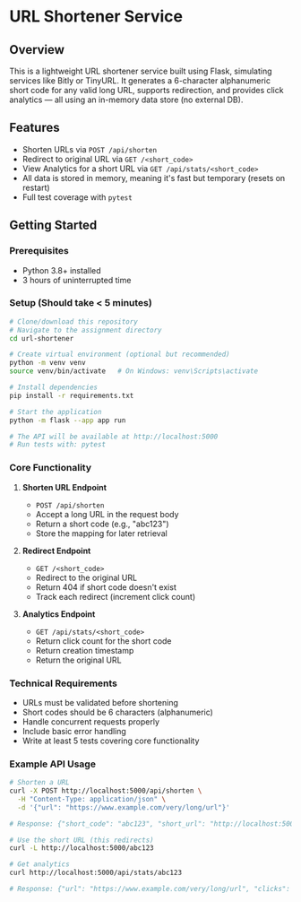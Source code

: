 # URL Shortener Service

## Overview
This is a lightweight URL shortener service built using Flask, simulating services like Bitly or TinyURL. It generates a 6-character alphanumeric short code for any valid long URL, supports redirection, and provides click analytics — all using an in-memory data store (no external DB).

## Features
- Shorten URLs via `POST /api/shorten`
- Redirect to original URL via `GET /<short_code>`
- View Analytics for a short URL via `GET /api/stats/<short_code>`
- All data is stored in memory, meaning it's fast but temporary (resets on restart)
- Full test coverage with `pytest`

## Getting Started

### Prerequisites
- Python 3.8+ installed
- 3 hours of uninterrupted time

### Setup (Should take < 5 minutes)
```bash
# Clone/download this repository
# Navigate to the assignment directory
cd url-shortener

# Create virtual environment (optional but recommended)
python -m venv venv
source venv/bin/activate   # On Windows: venv\Scripts\activate

# Install dependencies
pip install -r requirements.txt

# Start the application
python -m flask --app app run

# The API will be available at http://localhost:5000
# Run tests with: pytest
```

### Core Functionality

1. **Shorten URL Endpoint**
   - `POST /api/shorten`
   - Accept a long URL in the request body
   - Return a short code (e.g., "abc123")
   - Store the mapping for later retrieval

2. **Redirect Endpoint**
   - `GET /<short_code>`
   - Redirect to the original URL
   - Return 404 if short code doesn't exist
   - Track each redirect (increment click count)

3. **Analytics Endpoint**
   - `GET /api/stats/<short_code>`
   - Return click count for the short code
   - Return creation timestamp
   - Return the original URL

### Technical Requirements

- URLs must be validated before shortening
- Short codes should be 6 characters (alphanumeric)
- Handle concurrent requests properly
- Include basic error handling
- Write at least 5 tests covering core functionality

### Example API Usage

```bash
# Shorten a URL
curl -X POST http://localhost:5000/api/shorten \
  -H "Content-Type: application/json" \
  -d '{"url": "https://www.example.com/very/long/url"}'

# Response: {"short_code": "abc123", "short_url": "http://localhost:5000/abc123"}

# Use the short URL (this redirects)
curl -L http://localhost:5000/abc123

# Get analytics
curl http://localhost:5000/api/stats/abc123

# Response: {"url": "https://www.example.com/very/long/url", "clicks": 5, "created_at": "2024-01-01T10:00:00"}
```